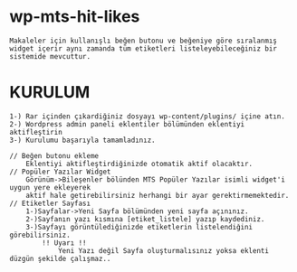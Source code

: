# wp-mts-hit-likes
	Makaleler için kullanışlı beğen butonu ve beğeniye göre sıralanmış widget içerir aynı zamanda tüm etiketleri listeleyebileceğiniz bir sistemide mevcuttur.
# KURULUM 
	1-) Rar içinden çıkardiğiniz dosyayı wp-content/plugins/ içine atın.
	2-) Wordpress admin paneli eklentiler bölümünden eklentiyi aktifleştirin
	3-) Kurulumu başarıyla tamamladınız.
	
	// Beğen butonu ekleme
		Eklentiyi aktifleştirdiğinizde otomatik aktif olacaktır.
	// Popüler Yazılar Widget 
		Görünüm->Bileşenler bölünden MTS Popüler Yazılar isimli widget'i uygun yere ekleyerek 
		aktif hale getirebilirsiniz herhangi bir ayar gerektirmemektedir.
	// Etiketler Sayfası
		1-)Sayfalar->Yeni Sayfa bölümünden yeni sayfa açınınız.
		2-)Sayfanın yazı kısmına [etiket_listele] yazıp kaydediniz.
		3-)Sayfayı görüntülediğinizde etiketlerin listelendiğini görebilirsiniz.
			!! Uyarı !!
				Yeni Yazı değil Sayfa oluşturmalısınız yoksa eklenti düzgün şekilde çalışmaz..
